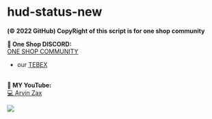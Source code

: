 # hud-status-new

**(© 2022 GitHub) CopyRight of this script is for one shop community**

**🥰 One Shop DISCORD:**<br>
<a href="https://discord.gg/9HumDzMusA">ONE SHOP COMMUNITY</a>
* our [TEBEX](https://oneshop.tebex.io/)

<br>**🥰 MY YouTube:**<br>
<a href="https://www.youtube.com/channel/UCHnEg3BOzfvjxA91js8uzRA">💻 Arvin Zax</a>

<picture>
  <source media="(prefers-color-scheme: dark)" srcset="https://cdn.discordapp.com/attachments/927360175445250060/1045433880385179668/New_Project_2.png">
  <source media="(prefers-color-scheme: light)" srcset="https://cdn.discordapp.com/attachments/927360175445250060/1045433880385179668/New_Project_2.png">
  <img src="https://cdn.discordapp.com/attachments/927360175445250060/1045433880385179668/New_Project_2.png">
</picture>
